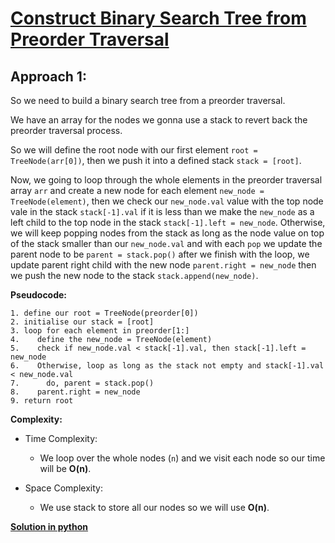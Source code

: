 # [Construct Binary Search Tree from Preorder Traversal](https://leetcode.com/explore/featured/card/30-day-leetcoding-challenge/530/week-3/3305/)

## Approach 1:

So we need to build a binary search tree from a preorder traversal.


We have an array for the nodes we gonna use a stack to revert back the preorder traversal process.

So we will define the root node with our first element `root = TreeNode(arr[0])`, then we push it into a defined stack `stack = [root]`.

Now, we going to loop through the whole elements in the preorder traversal array `arr` and create a new node for each element `new_node = TreeNode(element)`, then we check our `new_node.val` value with the top node vale in the stack `stack[-1].val` if it is less than we make the `new_node` as a left child to the top node in the stack `stack[-1].left = new_node`. Otherwise, we will keep popping nodes from the stack as long as the node value on top of the stack smaller than our `new_node.val` and with each `pop` we update the parent node to be `parent = stack.pop()` after we finish with the loop, we update parent right child with the new node `parent.right = new_node` then we push the new node to the stack `stack.append(new_node)`.


**Pseudocode:**

```
1. define our root = TreeNode(preorder[0])
2. initialise our stack = [root]
3. loop for each element in preorder[1:]
4.    define the new_node = TreeNode(element)
5.    check if new_node.val < stack[-1].val, then stack[-1].left = new_node
6.    Otherwise, loop as long as the stack not empty and stack[-1].val < new_node.val
7.      do, parent = stack.pop()
8.    parent.right = new_node
9. return root
```

**Complexity:**

* Time Complexity:
  * We loop over the whole nodes (`n`) and we visit each node so our time will be **O(n)**.

* Space Complexity:
  * We use stack to store all our nodes so we will use **O(n)**.


**[Solution in python](Solution.py)**
